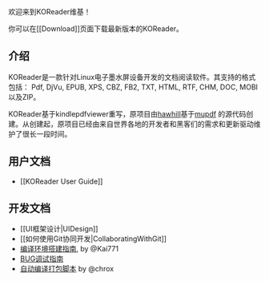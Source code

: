 欢迎来到KOReader维基！

你可以在[[Download]]页面下载最新版本的KOReader。

## 介绍

KOReader是一款针对Linux电子墨水屏设备开发的文档阅读软件。其支持的格式包括：
Pdf, DjVu, EPUB, XPS, CBZ, FB2, TXT, HTML, RTF, CHM, DOC, MOBI以及ZIP。

KOReader基于kindlepdfviewer重写，原项目由[hawhill](http://www.mobileread.com/forums/member.php?u=86292)基于[mupdf](http://www.mupdf.com/) 的源代码创建。从创建起，原项目已经由来自世界各地的开发者和黑客们的需求和更新驱动维护了很长一段时间。

## 用户文档

* [[KOReader User Guide]]

## 开发文档

* [[UI框架设计|UIDesign]]
* [[如何使用Git协同开发|CollaboratingWithGit]]
* [编译环境搭建指南], by @Kai771
* [BUG调试指南]
* [自动编译打包脚本] by @chrox


[编译环境搭建指南]:http://www.mobileread.com/forums/showpost.php?p=2227307&postcount=658
[自动编译打包脚本]:https://github.com/koreader/koreader-misc/tree/master/koreader-nightlybuild
[BUG调试指南]:https://github.com/koreader/koreader-base/wiki/Bug-hunting-in-koreader-base
